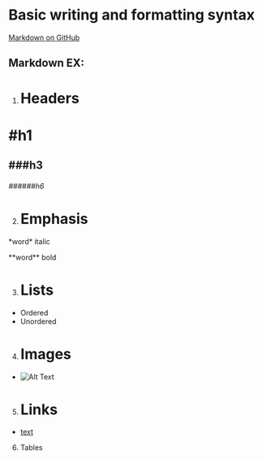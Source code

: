 # Basic writing and formatting syntax

[Markdown on GitHub](https://docs.github.com/en/github/writing-on-github/basic-writing-and-formatting-syntax)

## Markdown EX:
1. # Headers
# #h1
## ###h3
###### ######h6
2. # Emphasis
\*word* italic

\*\*word** bold

3. # Lists
  * Ordered
  * Unordered
4. # Images
  * ![Alt Text](url)
5. # Links
  * [text](url)

6. Tables